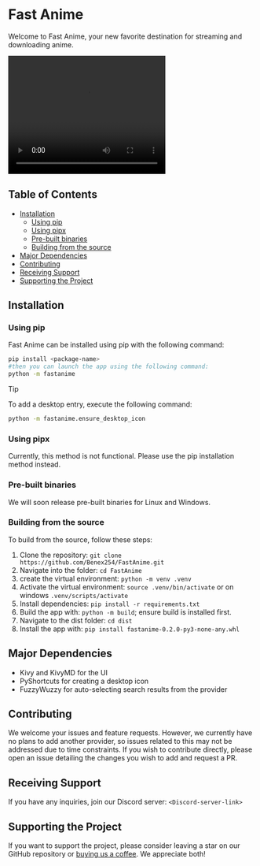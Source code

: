 # Fast Anime

Welcome to Fast Anime, your new favorite destination for streaming and downloading anime.



<video src="https://github.com/Benex254/FastAnime/blob/master/.assets/screencasts/fastanime_demo.webm" width="320" height="240" controls></video>

## Table of Contents

- [Installation](#installation)
  - [Using pip](#using-pip)
  - [Using pipx](#using-pipx)
  - [Pre-built binaries](#pre-built-binaries)
  - [Building from the source](#building-from-the-source)
- [Major Dependencies](#major-dependencies)
- [Contributing](#contributing)
- [Receiving Support](#receiving-support)
- [Supporting the Project](#supporting-the-project)

## Installation

### Using pip

Fast Anime can be installed using pip with the following command:

```bash
pip install <package-name>
#then you can launch the app using the following command:
python -m fastanime
```

> [!TIP]
> To add a desktop entry, execute the following command:
>
> ```bash
> python -m fastanime.ensure_desktop_icon
> ```

### Using pipx

Currently, this method is not functional. Please use the pip installation method instead.

### Pre-built binaries

We will soon release pre-built binaries for Linux and Windows.

### Building from the source

To build from the source, follow these steps:

1. Clone the repository: `git clone https://github.com/Benex254/FastAnime.git`
2. Navigate into the folder: `cd FastAnime`
3. create the virtual environment: `python -m venv .venv`
4. Activate the virtual environment: `source .venv/bin/activate` or on windows `.venv/scripts/activate`
5. Install dependencies: `pip install -r requirements.txt`
6. Build the app with: `python -m build`; ensure build is installed first.
7. Navigate to the dist folder: `cd dist`
8. Install the app with: `pip install fastanime-0.2.0-py3-none-any.whl`

## Major Dependencies

- Kivy and KivyMD for the UI
- PyShortcuts for creating a desktop icon
- FuzzyWuzzy for auto-selecting search results from the provider

## Contributing

We welcome your issues and feature requests. However, we currently have no plans to add another provider, so issues related to this may not be addressed due to time constraints. If you wish to contribute directly, please open an issue detailing the changes you wish to add and request a PR.

## Receiving Support

If you have any inquiries, join our Discord server: `<Discord-server-link>`

## Supporting the Project

If you want to support the project, please consider leaving a star on our GitHub repository or [buying us a coffee](ko-fi.com/benex254). We appreciate both!
